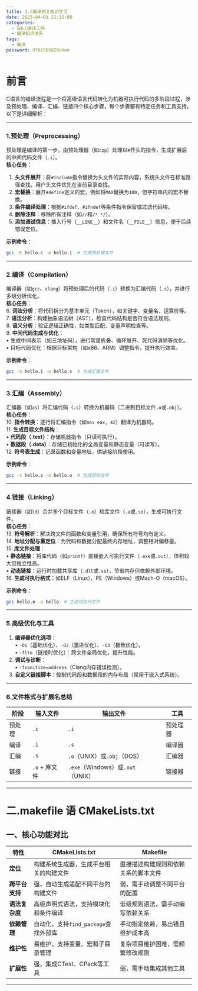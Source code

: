 ```yaml
---
title: 1.C编译相关知识学习
date: 2025-04-01 21:15:08
categories:
  - SDLC编译工作
  - 编译知识体系
tags:
  - 编译
password: 9761565829chen
---
```

# 前言
C语言的编译流程是一个将高级语言代码转化为机器可执行代码的多阶段过程，涉及预处理、编译、汇编、链接四个核心步骤，每个步骤都有特定任务和工具支持。以下是详细解析：

---

### 1.**预处理（Preprocessing）**
预处理是编译的第一步，由预处理器（如`cpp`）处理以`#`开头的指令，生成扩展后的中间代码文件（`.i`）。  
**核心任务**：  
1. **头文件展开**：将`#include`指令替换为头文件的实际内容，系统头文件在标准路径查找，用户头文件优先在当前目录查找。  
2. **宏替换**：展开`#define`定义的宏，例如将`MAX`替换为`100`，但字符串内的宏不替换。  
3. **条件编译处理**：根据`#ifdef`、`#ifndef`等条件指令保留或过滤代码块。  
4. **删除注释**：移除所有注释（如`//`和`/* */`）。  
5. **添加调试信息**：插入行号（`__LINE__`）和文件名（`__FILE__`）信息，便于后续错误定位。  

**示例命令**：  
```bash
gcc -E hello.c -o hello.i  # 生成预处理文件
```

---

### 2.**编译（Compilation）**
编译器（如`gcc`、`clang`）将预处理后的代码（`.i`）转换为汇编代码（`.s`），并进行多级分析优化。  
**核心任务**：  
6. **词法分析**：将代码拆分为基本单元（Token），如关键字、变量名、运算符等。  
7. **语法分析**：构建抽象语法树（AST），检查代码结构是否符合语法规则。  
8. **语义分析**：验证逻辑正确性，如类型匹配、变量声明检查等。  
9. **中间代码生成与优化**：  
   • 生成中间表示（如三地址码），进行常量折叠、循环展开、死代码消除等优化。  
   • 目标代码优化：根据目标架构（如x86、ARM）调整指令，提升执行效率。  

**示例命令**：  
```bash
gcc -S hello.i -o hello.s  # 生成汇编文件
```

---

### 3.**汇编（Assembly）**
汇编器（如`as`）将汇编代码（`.s`）转换为机器码（二进制目标文件`.o`或`.obj`）。  
**核心任务**：  
10. **指令转换**：逐行将汇编指令（如`mov eax, 42`）翻译为机器码。  
11. **生成目标文件结构**：  
   • **代码段（.text）**：存储机器指令（只读可执行）。  
   • **数据段（.data）**：存储已初始化的全局变量和静态变量（可读写）。  
12. **符号表生成**：记录函数和变量地址，供链接阶段使用。  

**示例命令**：  
```bash
gcc -c hello.s -o hello.o  # 生成目标文件
```

---

### 4.**链接（Linking）**
链接器（如`ld`）合并多个目标文件（`.o`）和库文件（`.a`或`.so`），生成可执行文件。  
**核心任务**：  
13. **符号解析**：解决跨文件的函数和变量引用，确保所有符号均有定义。  
14. **地址分配与重定位**：为代码和数据分配最终内存地址，调整相对偏移量。  
15. **库文件处理**：  
   • **静态链接**：将库代码（如`printf`）直接嵌入可执行文件（`.exe`或`.out`），体积较大但独立性高。  
   • **动态链接**：运行时加载共享库（`.dll`或`.so`），节省内存但依赖外部环境。  
16. **生成可执行格式**：如ELF（Linux）、PE（Windows）或Mach-O（macOS）。  

**示例命令**：  
```bash
gcc hello.o -o hello  # 生成可执行文件
```

---

### 5.**高级优化与工具**
1. **编译器优化选项**：  
   • `-O1`（基础优化）、`-O2`（激进优化）、`-O3`（极致优化）。  
   • `-flto`（链接时优化）：跨文件全局优化，提升性能。  
2. **调试与诊断**：  
   • `-fsanitize=address`（Clang内存错误检测）。  
3. **自定义链接脚本**：控制代码段和数据段的内存布局（常用于嵌入式系统）。  

---

### 6.**文件格式与扩展名总结**
| 阶段       | 输入文件       | 输出文件       | 工具         |  
|------------|----------------|----------------|--------------|  
| 预处理     | `.c`           | `.i`           | 预处理器     |  
| 编译       | `.i`           | `.s`           | 编译器       |  
| 汇编       | `.s`           | `.o`（UNIX）或`.obj`（DOS） | 汇编器       |  
| 链接       | `.o` + 库文件  | `.exe`（Windows）或`.out`（UNIX） | 链接器       |  

---

# 二.makefile 语 CMakeLists.txt
## **一、核心功能对比**
| **特性**               | **CMakeLists.txt**                     | **Makefile**                          |
|------------------------|----------------------------------------|---------------------------------------|
| **定位**               | 构建系统生成器，生成平台相关的构建文件 | 直接描述构建规则和依赖关系的脚本文件   |
| **跨平台支持**         | 强，自动生成适配不同平台的构建文件 | 弱，需手动调整不同平台的配置 |
| **语法复杂度**         | 高级声明式语法，支持模块化和条件编译 | 低级规则语法，需手动编写依赖关系 |
| **依赖管理**           | 自动化，支持`find_package`查找外部库 | 手动指定依赖，易出错且维护成本高 |
| **维护性**             | 易维护，支持变量、宏和子目录管理 | 复杂项目维护困难，需频繁修改规则 |
| **扩展性**             | 强，集成CTest、CPack等工具      | 弱，需手动集成其他工具         |

---
